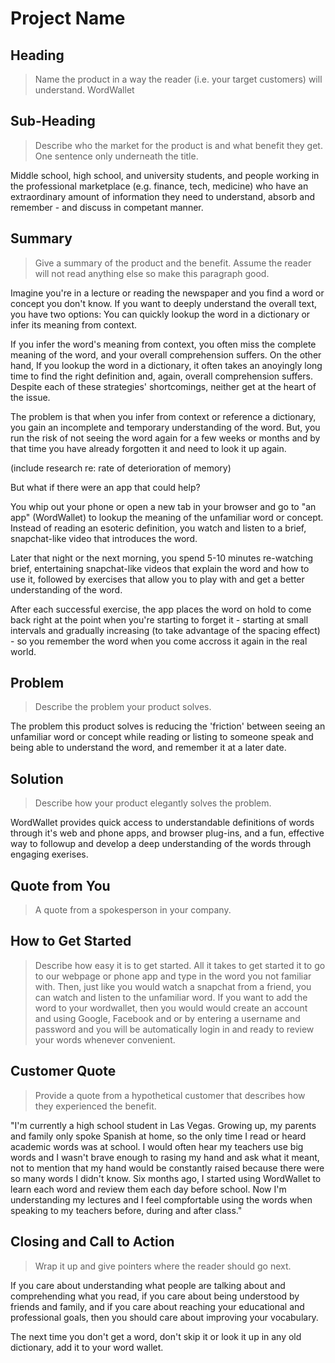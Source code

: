 # Project Name #

<!-- 
> This material was originally posted [here](http://www.quora.com/What-is-Amazons-approach-to-product-development-and-product-management). It is reproduced here for posterities sake.

There is an approach called "working backwards" that is widely used at Amazon. They work backwards from the customer, rather than starting with an idea for a product and trying to bolt customers onto it. While working backwards can be applied to any specific product decision, using this approach is especially important when developing new products or features.

For new initiatives a product manager typically starts by writing an internal press release announcing the finished product. The target audience for the press release is the new/updated product's customers, which can be retail customers or internal users of a tool or technology. Internal press releases are centered around the customer problem, how current solutions (internal or external) fail, and how the new product will blow away existing solutions.

If the benefits listed don't sound very interesting or exciting to customers, then perhaps they're not (and shouldn't be built). Instead, the product manager should keep iterating on the press release until they've come up with benefits that actually sound like benefits. Iterating on a press release is a lot less expensive than iterating on the product itself (and quicker!).

If the press release is more than a page and a half, it is probably too long. Keep it simple. 3-4 sentences for most paragraphs. Cut out the fat. Don't make it into a spec. You can accompany the press release with a FAQ that answers all of the other business or execution questions so the press release can stay focused on what the customer gets. My rule of thumb is that if the press release is hard to write, then the product is probably going to suck. Keep working at it until the outline for each paragraph flows. 

Oh, and I also like to write press-releases in what I call "Oprah-speak" for mainstream consumer products. Imagine you're sitting on Oprah's couch and have just explained the product to her, and then you listen as she explains it to her audience. That's "Oprah-speak", not "Geek-speak".

Once the project moves into development, the press release can be used as a touchstone; a guiding light. The product team can ask themselves, "Are we building what is in the press release?" If they find they're spending time building things that aren't in the press release (overbuilding), they need to ask themselves why. This keeps product development focused on achieving the customer benefits and not building extraneous stuff that takes longer to build, takes resources to maintain, and doesn't provide real customer benefit (at least not enough to warrant inclusion in the press release).
 -->
 
## Heading ##
  > Name the product in a way the reader (i.e. your target customers) will understand.
  WordWallet

## Sub-Heading ##
  
  
  > Describe who the market for the product is and what benefit they get. One sentence only underneath the title.

  Middle school, high school, and university students, and people working in the professional marketplace (e.g. finance, tech, medicine) who have an extraordinary amount of information they need to understand, absorb and remember - and discuss in competant manner.


## Summary ##
  > Give a summary of the product and the benefit. Assume the reader will not read anything else so make this paragraph good.


  Imagine you're in a lecture or reading the newspaper and you find a word or concept you don't know. If you want to deeply understand the overall text, you have two options: You can quickly lookup the word in a dictionary or infer its meaning from context.

  If you infer the word's meaning from context, you often miss the complete meaning of the word, and your overall comprehension suffers. On the other hand, If you lookup the word in a dictionary, it often takes an anoyingly long time to find the right definition and, again, overall comprehension suffers. Despite each of these strategies' shortcomings, neither get at the heart of the issue.

  The problem is that when you infer from context or reference a dictionary, you gain an incomplete and temporary understanding of the word. But, you run the risk of not seeing the word again for a few weeks or months and by that time you have already forgotten it and need to look it up again.

  (include research re: rate of deterioration of memory)

  But what if there were an app that could help?

  You whip out your phone or open a new tab in your browser and go to "an app" (WordWallet) to lookup the meaning of the unfamiliar word or concept. Instead of reading an esoteric definition, you watch and listen to a brief, snapchat-like video that introduces the word.

  Later that night or the next morning, you spend 5-10 minutes re-watching brief, entertaining snapchat-like videos that explain the word and how to use it, followed by exercises that allow you to play with and get a better understanding of the word.

  After each successful exercise, the app places the word on hold to come back right at the point when you're starting to forget it - starting at small intervals and gradually increasing (to take advantage of the spacing effect) - so you remember the word when you come accross it again in the real world.


## Problem ##
  > Describe the problem your product solves.

  The problem this product solves is reducing the 'friction' between seeing an unfamiliar word or concept while reading or listing to someone speak and being able to understand the word, and remember it at a later date.

## Solution ##
  > Describe how your product elegantly solves the problem.

  WordWallet provides quick access to understandable definitions of words through it's web and phone apps, and browser plug-ins, and a fun, effective way to followup and develop a deep understanding of the words through engaging exerises.

## Quote from You ##
  > A quote from a spokesperson in your company.

## How to Get Started ##
  > Describe how easy it is to get started.
  All it takes to get started it to go to our webpage or phone app and type in the word you not familiar with. Then, just like you would watch a snapchat from a friend, you can watch and listen to the unfamiliar word. If you want to add the word to your wordwallet, then you would would create an account and using Google, Facebook and or by entering a username and password and you will be automatically login in and ready to review your words whenever convenient.

## Customer Quote ##
  > Provide a quote from a hypothetical customer that describes how they experienced the benefit.

  "I'm currently a high school student in Las Vegas. Growing up, my parents and family only spoke Spanish at home, so the only time I read or heard academic words was at school. I would often hear my teachers use big words and I wasn't brave enough to rasing my hand and ask what it meant, not to mention that my hand would be constantly raised because there were so many words I didn't know. Six months ago, I started using WordWallet to learn each word and review them each day before school. Now I'm understanding my lectures and I feel compfortable using the words when speaking to my teachers before, during and after class."

## Closing and Call to Action ##
  > Wrap it up and give pointers where the reader should go next.

  If you care about understanding what people are talking about and comprehending what you read, if you care about being understood by friends and family, and if you care about reaching your educational and professional goals, then you should care about improving your vocabulary.

  The next time you don't get a word, don't skip it or look it up in any old dictionary, add it to your word wallet.
